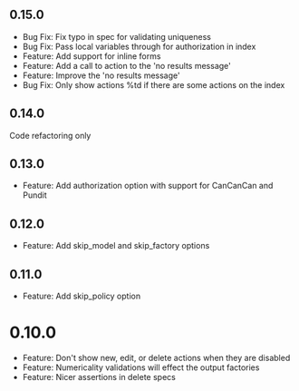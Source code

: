## 0.15.0

- Bug Fix: Fix typo in spec for validating uniqueness
- Bug Fix: Pass local variables through for authorization in index
- Feature: Add support for inline forms
- Feature: Add a call to action to the 'no results message'
- Feature: Improve the 'no results message'
- Bug Fix: Only show actions %td if there are some actions on the index

## 0.14.0

Code refactoring only

## 0.13.0

- Feature: Add authorization option with support for CanCanCan and Pundit

## 0.12.0

- Feature: Add skip_model and skip_factory options

## 0.11.0

- Feature: Add skip_policy option

# 0.10.0

- Feature: Don't show new, edit, or delete actions when they are disabled
- Feature: Numericality validations will effect the output factories
- Feature: Nicer assertions in delete specs
